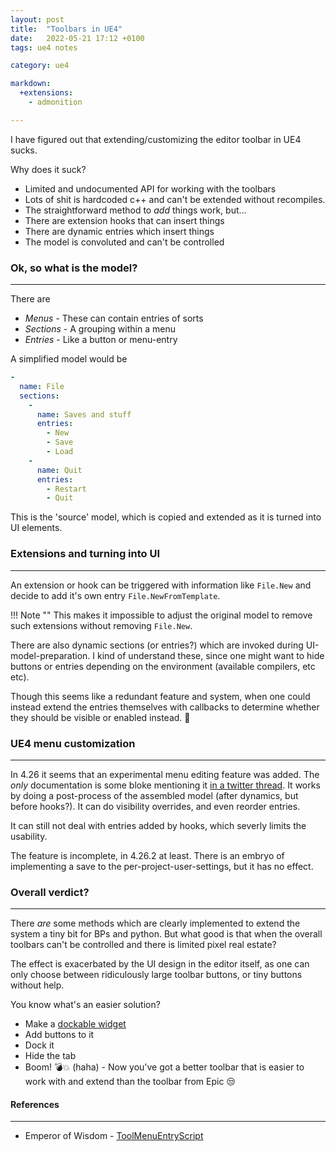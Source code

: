 ```yaml
---
layout: post
title:  "Toolbars in UE4"
date:   2022-05-21 17:12 +0100
tags: ue4 notes

category: ue4

markdown:
  +extensions:
    - admonition

---
```


I have figured out that extending/customizing the editor toolbar in UE4 sucks.

Why does it suck?

* Limited and undocumented API for working with the toolbars
* Lots of shit is hardcoded c++ and can't be extended without recompiles.
* The straightforward method to _add_ things work, but...
* There are extension hooks that can insert things
* There are dynamic entries which insert things
* The model is convoluted and can't be controlled

### Ok, so what is the model?
-------------------------

There are

* _Menus_ - These can contain entries of sorts
* _Sections_ - A grouping within a menu
* _Entries_ - Like a button or menu-entry

A simplified model would be

```yaml
-
  name: File
  sections:
    -
      name: Saves and stuff
      entries:
        - New
        - Save
        - Load
    -
      name: Quit
      entries:
        - Restart
        - Quit
```

This is the 'source' model, which is copied and extended as it is turned into UI elements.

### Extensions and turning into UI
----------------------------------

An extension or hook can be triggered with information like `File.New` and decide to add it's own entry `File.NewFromTemplate`.

!!! Note ""
    This makes it impossible to adjust the original model to remove such extensions without removing `File.New`.

There are also dynamic sections (or entries?) which are invoked during UI-model-preparation.
I kind of understand these, since one might want to hide buttons or entries depending on the environment (available compilers, etc etc).

Though this seems like a redundant feature and system, when one could instead extend the entries themselves with callbacks to determine whether they should be visible or enabled instead. 🤔

### UE4 menu customization
--------------------------

In 4.26 it seems that an experimental menu editing feature was added. The _only_ documentation is some bloke mentioning it [in a twitter thread](https://twitter.com/milkyengineer/status/1379644279480446982?lang=en).
It works by doing a post-process of the assembled model (after dynamics, but before hooks?). It can do visibility overrides, and even reorder entries.

It can still not deal with entries added by hooks, which severly limits the usability.

The feature is incomplete, in 4.26.2 at least. There is an embryo of implementing a save to the per-project-user-settings, but it has no effect.

### Overall verdict?
--------------------

There _are_ some methods which are clearly implemented to extend the system a tiny bit for BPs and python. But what good is that when the overall toolbars can't be controlled and there is limited pixel real estate?

The effect is exacerbated by the UI design in the editor itself, as one can only choose between ridiculously large toolbar buttons, or tiny buttons without help.

You know what's an easier solution?

* Make a [dockable widget](https://docs.unrealengine.com/4.27/en-US/InteractiveExperiences/UMG/UserGuide/EditorUtilityWidgets/)
* Add buttons to it
* Dock it
* Hide the tab
* Boom! 💣💥 (haha) - Now you've got a better toolbar that is easier to work with and extend than the toolbar from Epic 😒



#### References
---------------

* Emperor of Wisdom - [ToolMenuEntryScript](https://blog-l0v0-com.translate.goog/posts/fe336621.html?_x_tr_sl=auto&_x_tr_tl=en&_x_tr_hl=en-US&_x_tr_pto=wapp)